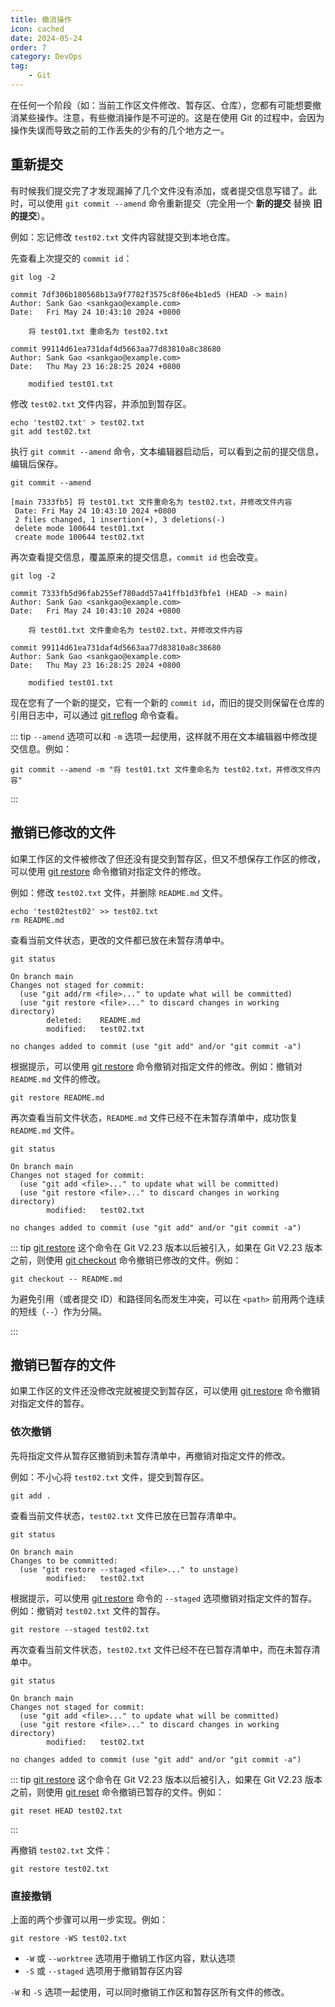 ```yaml
---
title: 撤消操作
icon: cached
date: 2024-05-24
order: 7
category: DevOps
tag:
    - Git
---
```


在任何一个阶段（如：当前工作区文件修改、暂存区、仓库），您都有可能想要撤消某些操作。注意，有些撤消操作是不可逆的。这是在使用 Git 的过程中，会因为操作失误而导致之前的工作丢失的少有的几个地方之一。

## 重新提交

有时候我们提交完了才发现漏掉了几个文件没有添加，或者提交信息写错了。此时，可以使用 `git commit --amend` 命令重新提交（完全用一个 **新的提交** 替换 **旧的提交**）。

例如：忘记修改 `test02.txt` 文件内容就提交到本地仓库。

先查看上次提交的 `commit id`：

```shell
git log -2

commit 7df306b180568b13a9f7782f3575c8f06e4b1ed5 (HEAD -> main)
Author: Sank Gao <sankgao@example.com>
Date:   Fri May 24 10:43:10 2024 +0800

    将 test01.txt 重命名为 test02.txt

commit 99114d61ea731daf4d5663aa77d83810a8c38680
Author: Sank Gao <sankgao@example.com>
Date:   Thu May 23 16:28:25 2024 +0800

    modified test01.txt
```

修改 `test02.txt` 文件内容，并添加到暂存区。

```shell
echo 'test02.txt' > test02.txt
git add test02.txt
```

执行 `git commit --amend` 命令，文本编辑器启动后，可以看到之前的提交信息，编辑后保存。

```shell
git commit --amend

[main 7333fb5] 将 test01.txt 文件重命名为 test02.txt，并修改文件内容
 Date: Fri May 24 10:43:10 2024 +0800
 2 files changed, 1 insertion(+), 3 deletions(-)
 delete mode 100644 test01.txt
 create mode 100644 test02.txt
```

再次查看提交信息，覆盖原来的提交信息，`commit id` 也会改变。

```shell
git log -2

commit 7333fb5d96fab255ef780add57a41ffb1d3fbfe1 (HEAD -> main)
Author: Sank Gao <sankgao@example.com>
Date:   Fri May 24 10:43:10 2024 +0800

    将 test01.txt 文件重命名为 test02.txt，并修改文件内容

commit 99114d61ea731daf4d5663aa77d83810a8c38680
Author: Sank Gao <sankgao@example.com>
Date:   Thu May 23 16:28:25 2024 +0800

    modified test01.txt
```

现在您有了一个新的提交，它有一个新的 `commit id`，而旧的提交则保留在仓库的引用日志中，可以通过 [git reflog](../../computers/commands/git/git_reflog.md) 命令查看。

::: tip
`--amend` 选项可以和 `-m` 选项一起使用，这样就不用在文本编辑器中修改提交信息。例如：

```shell
git commit --amend -m "将 test01.txt 文件重命名为 test02.txt，并修改文件内容"
```

:::

## 撤销已修改的文件

如果工作区的文件被修改了但还没有提交到暂存区，但又不想保存工作区的修改，可以使用 [git restore](../../computers/commands/git/git_restore.md) 命令撤销对指定文件的修改。

例如：修改 `test02.txt` 文件，并删除 `README.md` 文件。

```shell
echo 'test02test02' >> test02.txt
rm README.md
```

查看当前文件状态，更改的文件都已放在未暂存清单中。

```shell
git status

On branch main
Changes not staged for commit:
  (use "git add/rm <file>..." to update what will be committed)
  (use "git restore <file>..." to discard changes in working directory)
        deleted:    README.md
        modified:   test02.txt

no changes added to commit (use "git add" and/or "git commit -a")
```

根据提示，可以使用 [git restore](../../computers/commands/git/git_restore.md) 命令撤销对指定文件的修改。例如：撤销对 `README.md` 文件的修改。

```shell
git restore README.md
```

再次查看当前文件状态，`README.md` 文件已经不在未暂存清单中，成功恢复 `README.md` 文件。

```shell
git status

On branch main
Changes not staged for commit:
  (use "git add <file>..." to update what will be committed)
  (use "git restore <file>..." to discard changes in working directory)
        modified:   test02.txt

no changes added to commit (use "git add" and/or "git commit -a")
```

::: tip
[git restore](../../computers/commands/git/git_restore.md) 这个命令在 Git V2.23 版本以后被引入，如果在 Git V2.23 版本之前，则使用 [git checkout](../../computers/commands/git/git_checkout.md) 命令撤销已修改的文件。例如：

```shell
git checkout -- README.md
```

为避免引用（或者提交 ID）和路径同名而发生冲突，可以在 `<path>` 前用两个连续的短线（`--`）作为分隔。

:::

## 撤销已暂存的文件

如果工作区的文件还没修改完就被提交到暂存区，可以使用 [git restore](../../computers/commands/git/git_restore.md) 命令撤销对指定文件的暂存。

### 依次撤销

先将指定文件从暂存区撤销到未暂存清单中，再撤销对指定文件的修改。

例如：不小心将 `test02.txt` 文件，提交到暂存区。

```shell
git add .
```

查看当前文件状态，`test02.txt` 文件已放在已暂存清单中。

```shell
git status

On branch main
Changes to be committed:
  (use "git restore --staged <file>..." to unstage)
        modified:   test02.txt
```

根据提示，可以使用 [git restore](../../computers/commands/git/git_restore.md) 命令的 `--staged` 选项撤销对指定文件的暂存。例如：撤销对 `test02.txt` 文件的暂存。

```shell
git restore --staged test02.txt
```

再次查看当前文件状态，`test02.txt` 文件已经不在已暂存清单中，而在未暂存清单中。

```shell
git status

On branch main
Changes not staged for commit:
  (use "git add <file>..." to update what will be committed)
  (use "git restore <file>..." to discard changes in working directory)
        modified:   test02.txt

no changes added to commit (use "git add" and/or "git commit -a")
```

::: tip
[git restore](../../computers/commands/git/git_restore.md) 这个命令在 Git V2.23 版本以后被引入，如果在 Git V2.23 版本之前，则使用 [git reset](../../computers/commands/git/git_reset.md) 命令撤销已暂存的文件。例如：

```shell
git reset HEAD test02.txt
```

:::

再撤销 `test02.txt` 文件：

```shell
git restore test02.txt
```

### 直接撤销

上面的两个步骤可以用一步实现。例如：

```shell
git restore -WS test02.txt
```

- `-W` 或 `--worktree` 选项用于撤销工作区内容，默认选项
- `-S` 或 `--staged` 选项用于撤销暂存区内容

`-W` 和 `-S` 选项一起使用，可以同时撤销工作区和暂存区所有文件的修改。
